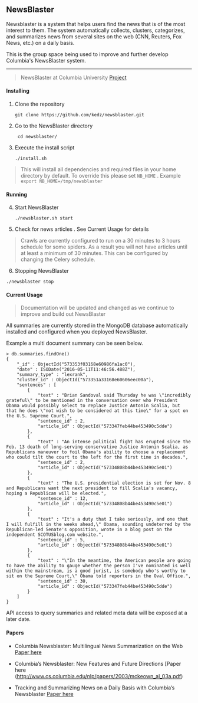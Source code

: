 
## NewsBlaster ##

Newsblaster is a system that helps users find the news that is of the most interest to them. The system automatically collects, clusters, categorizes, and summarizes news from several sites on the web (CNN, Reuters, Fox News, etc.) on a daily basis.

This is the group space being used to improve and further develop Columbia's NewsBlaster system.

----------
> NewsBlaster at Columbia University [Project](http://www.cs.columbia.edu/nlp/projects.cgi#newsblaster)

#### Installing ####

 1. Clone the repository 
     
    `git clone https://github.com/kedz/newsblaster.git`
 2. Go to the NewsBlaster directory 
 
      ` cd newsblaster/`
 
 3. Execute the install script 
     
      `./install.sh`
>This will install all dependencies and required files in your home directory by default. To override this please set `NB_HOME` . Example `export NB_HOME=/tmp/newsblaster`
  
#### Running ####
 4. Start NewsBlaster 
 
     `./newsblaster.sh start` 
     

 5. Check for news  articles . See Current Usage for details 

 >Crawls are currently configured to run on a 30 minutes to 3 hours schedule for some spiders. As a result you will not have articles until at least a minimum of 30 minutes.   This can be configured by changing the Celery schedule.  

 6. Stopping NewsBlaster 
 
   `./newsblaster stop`

#### Current Usage ####

>Documentation will be updated and changed as we continue to improve and build out NewsBlaster 

All summaries are currently stored in the MongoDB database automatically installed and configured when you deployed NewsBlaster.

Example a multi document summary can be seen below. 

```
> db.summaries.findOne()
{
	"_id" : ObjectId("573353f03168e60986fa1ac0"),
	"date" : ISODate("2016-05-11T11:46:56.488Z"),
	"summary_type" : "lexrank",
	"cluster_id" : ObjectId("573351a33168e60606eec00a"),
	"sentences" : [
		{
			"text" : "Brian Sandoval said Thursday he was \"incredibly grateful\" to be mentioned in the conversation over who President Obama would possibly select to replace Justice Antonin Scalia, but that he does \"not wish to be considered at this time\" for a spot on the U.S. Supreme Court.",
			"sentence_id" : 2,
			"article_id" : ObjectId("573347feb44be453490c5dde")
		},
		{
			"text" : "An intense political fight has erupted since the Feb. 13 death of long-serving conservative Justice Antonin Scalia, as Republicans maneuver to foil Obama's ability to choose a replacement who could tilt the court to the left for the first time in decades.",
			"sentence_id" : 2,
			"article_id" : ObjectId("57334808b44be453490c5e01")
		},
		{
			"text" : "The U.S. presidential election is set for Nov. 8 and Republicans want the next president to fill Scalia's vacancy, hoping a Republican will be elected.",
			"sentence_id" : 12,
			"article_id" : ObjectId("57334808b44be453490c5e01")
		},
		{
			"text" : "It's a duty that I take seriously, and one that I will fulfill in the weeks ahead,\" Obama, sounding undeterred by the Republican-led Senate's opposition, wrote in a blog post on the independent SCOTUSblog.com website.",
			"sentence_id" : 5,
			"article_id" : ObjectId("57334808b44be453490c5e01")
		},
		{
			"text" : "\"In the meantime, the American people are going to have the ability to gauge whether the person I've nominated is well within the mainstream, is a good jurist, is somebody who's worthy to sit on the Supreme Court,\" Obama told reporters in the Oval Office.",
			"sentence_id" : 30,
			"article_id" : ObjectId("573347feb44be453490c5dde")
		}
	]
}
```


API access to query summaries and related meta data will be exposed at a later date.



#### Papers ####

- Columbia Newsblaster: Multilingual News Summarization on the Web [Paper here ](http://www.aclweb.org/anthology/N04-3001)

- Columbia’s Newsblaster: New Features and Future Directions [Paper here (http://www.cs.columbia.edu/nlp/papers/2003/mckeown_al_03a.pdf)

- Tracking and Summarizing News on a Daily Basis with Columbia’s Newsblaster [Paper here ](http://www1.cs.columbia.edu/~sable/research/hlt-blaster.pdf)
